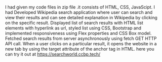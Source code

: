 I had given my code files in zip file .it consists of HTML, CSS, JavaScipt.
I had Developed Wikipedia search application where user can search and view their results and can see detailed explanation in Wikipedia by clicking on the specific result. Displayed list of search results with HTML list elements with hyperlink as url, styled list using CSS, Bootstrap and implemented responsiveness using Flex properties and CSS Box model. Fetched search results from server asynchronously using fetch GET HTTP API call. When a user clicks on a particular result, it opens the website in a new tab by using the target attribute of the anchor tag in HTML.
here you can try it out at https://searchworld.ccbp.tech/
